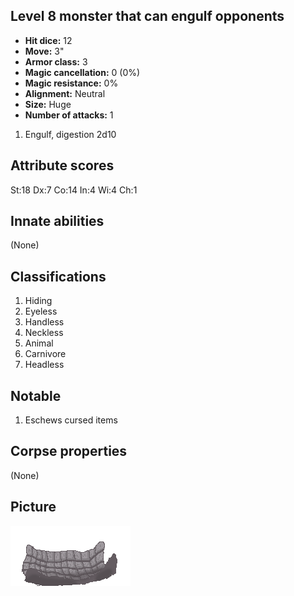 ## Level 8 monster that can engulf opponents
- **Hit dice:** 12
- **Move:** 3"
- **Armor class:** 3
- **Magic cancellation:** 0 (0%)
- **Magic resistance:** 0%
- **Alignment:** Neutral
- **Size:** Huge
- **Number of attacks:** 1
1. Engulf, digestion 2d10
## Attribute scores
St:18 Dx:7 Co:14 In:4 Wi:4 Ch:1
## Innate abilities
(None)
## Classifications
1. Hiding
2. Eyeless
3. Handless
4. Neckless
5. Animal
6. Carnivore
7. Headless
## Notable
1. Eschews cursed items
## Corpse properties
(None)
## Picture
![Trapper](https://github.com/hyvanmielenpelit/GnollHackTileSet/blob/main/Monsters/trapper/trapper.png)
